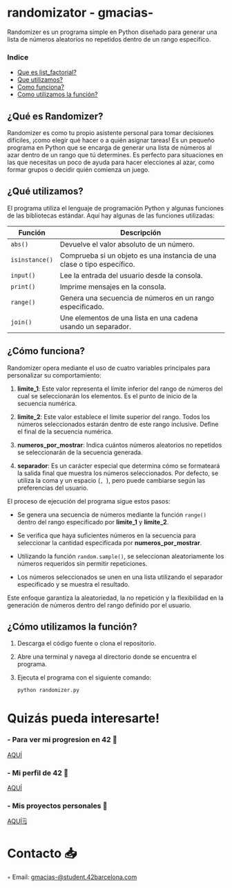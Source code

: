 # randomizator - gmacias-
Randomizer es un programa simple en Python diseñado para generar una lista de números aleatorios no repetidos dentro de un rango específico.

### Indice
* [Que es list_factorial?](#que-es-list_factorial)
* [Que utilizamos?](#que-utilizamos)
* [Como funciona?](#como-funciona)
* [Como utilizamos la función?](#como-utilizamos-la-función)

## ¿Qué es Randomizer?

Randomizer es como tu propio asistente personal para tomar decisiones difíciles, ¡como elegir qué hacer o a quién asignar tareas! 
Es un pequeño programa en Python que se encarga de generar una lista de números al azar dentro de un rango que tú determines. 
Es perfecto para situaciones en las que necesitas un poco de ayuda para hacer elecciones al azar, como formar grupos o decidir quién comienza un juego.

## ¿Qué utilizamos?

El programa utiliza el lenguaje de programación Python y algunas funciones de las bibliotecas estándar. Aquí hay algunas de las funciones utilizadas:

| Función               | Descripción                                    |
|-----------------------|------------------------------------------------|
| `abs()`               | Devuelve el valor absoluto de un número.       |
| `isinstance()`        | Comprueba si un objeto es una instancia de una clase o tipo específico. |
| `input()`             | Lee la entrada del usuario desde la consola.   |
| `print()`             | Imprime mensajes en la consola.                |
| `range()`             | Genera una secuencia de números en un rango especificado. |
| `join()`              | Une elementos de una lista en una cadena usando un separador. |

## ¿Cómo funciona?

Randomizer opera mediante el uso de cuatro variables principales para personalizar su comportamiento:

1. **limite_1**: Este valor representa el límite inferior del rango de números del cual se seleccionarán los elementos. Es el punto de inicio de la secuencia numérica.

2. **limite_2**: Este valor establece el límite superior del rango. Todos los números seleccionados estarán dentro de este rango inclusive. Define el final de la secuencia numérica.

3. **numeros_por_mostrar**: Indica cuántos números aleatorios no repetidos se seleccionarán de la secuencia generada.

4. **separador**: Es un carácter especial que determina cómo se formateará la salida final que muestra los números seleccionados. Por defecto, se utiliza la coma y un espacio (`, `), pero puede cambiarse según las preferencias del usuario.

El proceso de ejecución del programa sigue estos pasos:

- Se genera una secuencia de números mediante la función `range()` dentro del rango especificado por **limite_1** y **limite_2**.

- Se verifica que haya suficientes números en la secuencia para seleccionar la cantidad especificada por **numeros_por_mostrar**.

- Utilizando la función `random.sample()`, se seleccionan aleatoriamente los números requeridos sin permitir repeticiones.

- Los números seleccionados se unen en una lista utilizando el separador especificado y se muestra el resultado.

Este enfoque garantiza la aleatoriedad, la no repetición y la flexibilidad en la generación de números dentro del rango definido por el usuario.

## ¿Cómo utilizamos la función?

1. Descarga el código fuente o clona el repositorio.

2. Abre una terminal y navega al directorio donde se encuentra el programa.

3. Ejecuta el programa con el siguiente comando:

   ```bash
   python randomizer.py

# Quizás pueda interesarte!

### - Para ver mi progresion en 42 🌠
[AQUÍ](https://github.com/gjmacias/42BCN)

### - Mi perfil de 42 👾
[AQUÍ](https://profile.intra.42.fr/users/gmacias-)

### - Mis proyectos personales 🧐
[AQUÍ🗒️](https://github.com/gjmacias/autoproyectos)

# Contacto 📥

◦ Email: gmacias-@student.42barcelona.com

[1]: https://www.42barcelona.com/ "42 BCN"
